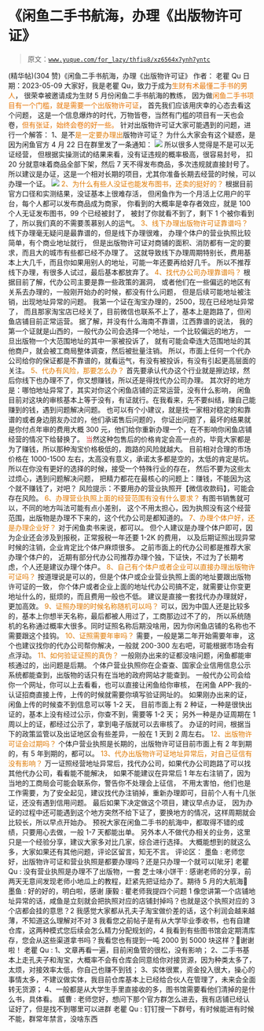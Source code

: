 # 《闲鱼二手书航海，办理《出版物许可证》

> 原文：[`www.yuque.com/for_lazy/thfiu8/xz6564x7ynh7yntc`](https://www.yuque.com/for_lazy/thfiu8/xz6564x7ynh7yntc)

<ne-h2 id="41cd91cd" data-lake-id="41cd91cd"><ne-heading-ext><ne-heading-anchor></ne-heading-anchor><ne-heading-fold></ne-heading-fold></ne-heading-ext><ne-heading-content><ne-text id="u0ca5e698">(精华帖)(304 赞)《闲鱼二手书航海，办理《出版物许可证》</ne-text></ne-heading-content></ne-h2> <ne-p id="u29b8f8c2" data-lake-id="u29b8f8c2"><ne-text id="u8843d246">作者： 老瞿 Qu</ne-text></ne-p> <ne-p id="u69250604" data-lake-id="u69250604"><ne-text id="u3c2a816d">日期：2023-05-09</ne-text></ne-p> <ne-p id="u3e64fa40" data-lake-id="u3e64fa40"><ne-text id="u8eb65eb6">大家好，我是老瞿 Qu，致力于成为</ne-text><ne-text id="u8cdd39c4" style="color: rgb(230, 115, 0);">生财有术最懂二手书的男人</ne-text><ne-text id="u610291d1">，</ne-text></ne-p> <ne-p id="u3a659536" data-lake-id="u3a659536"><ne-text id="u086c178c">很荣幸被邀请成为生财 5 月份闲鱼二手书航海的教练，</ne-text></ne-p> <ne-p id="u5cad5789" data-lake-id="u5cad5789"><ne-text id="ua6a7a52f">因为做</ne-text><ne-text id="uaef772b7" style="color: rgb(230, 115, 0);">闲鱼二手书项目有一个门槛，就是需要一个出版物许可证</ne-text><ne-text id="u7fb1c735">，</ne-text></ne-p> <ne-p id="u6b7adf58" data-lake-id="u6b7adf58"><ne-text id="ue802d55a">首先我们应该用庆幸的心态去看这个问题，</ne-text></ne-p> <ne-p id="u88704c46" data-lake-id="u88704c46"><ne-text id="u744dbc36">这是一个信息爆炸的时代，万物皆卷，当然有门槛的项目有一天也会卷，</ne-text><ne-text id="ua0fc9df6" style="color: rgb(230, 115, 0);">但有张证，始终会卷的好一些。</ne-text></ne-p> <ne-p id="u73a921c8" data-lake-id="u73a921c8"><ne-text id="u9c586cda">针对出版物许可证大家可能遇到的问题，进行一个解答：</ne-text></ne-p> <ne-h3 id="720c1c95" data-lake-id="720c1c95"><ne-heading-ext><ne-heading-anchor></ne-heading-anchor><ne-heading-fold></ne-heading-fold></ne-heading-ext><ne-heading-content><ne-text id="u521ba136" ne-bold="true">1、是不</ne-text><ne-text id="uc518e53d" style="background-color: rgb(255, 255, 255); color: rgb(222, 120, 2);">是一定要办理出</ne-text><ne-text id="ufadfb60f" ne-bold="true">版物许可证？</ne-text></ne-heading-content></ne-h3> <ne-p id="u142d02e0" data-lake-id="u142d02e0"><ne-text id="uf5cef489">为什么大家会有这个疑惑，是因为闲鱼官方 4 月 22 日在群里发了一条通知：</ne-text></ne-p> <ne-p id="u7a78810c" data-lake-id="u7a78810c"><ne-card data-card-name="image" data-card-type="inline" id="hWPFg" data-event-boundary="card">![](img/db695a9100ddcc45dca5376473af4a29.png)</ne-card></ne-p> <ne-p id="u124e851e" data-lake-id="u124e851e"><ne-text id="u080582d0">所以很多人觉得是不是可以无证经营，</ne-text></ne-p> <ne-p id="ub7b5dbc4" data-lake-id="ub7b5dbc4"><ne-text id="uda5be5ca">但根据实操测试的结果来看，没有证违规的概率极高，很容易封号，</ne-text></ne-p> <ne-p id="ue2b6b9f7" data-lake-id="ue2b6b9f7"><ne-text id="ud85b35f3">扣 20 分就意味着商品全部下架，然后 7 天不得发布商品，多次违规就直接封号了。</ne-text></ne-p> <ne-p id="u40f1209b" data-lake-id="u40f1209b"><ne-text id="uf714cf94">所以建议是办证，这是一个相对长期的项目，尤其你准备长期去经营的时候，可以办理一个证。</ne-text></ne-p> <ne-p id="u49761250" data-lake-id="u49761250"><ne-card data-card-name="image" data-card-type="inline" id="mov0h" data-event-boundary="card">![](img/a463b16e60fc2eb688f12b7f355670bf.png)</ne-card></ne-p> <ne-h3 id="408c7feb" data-lake-id="408c7feb"><ne-heading-ext><ne-heading-anchor></ne-heading-anchor><ne-heading-fold></ne-heading-fold></ne-heading-ext><ne-heading-content><ne-text id="ua5ca2302" style="background-color: rgb(255, 255, 255); color: rgb(222, 120, 2);">2、为什么有些人没证也能发布图书，还卖的挺好的？</ne-text></ne-heading-content></ne-h3> <ne-p id="u50a4063e" data-lake-id="u50a4063e"><ne-text id="ud181508d">根据目前官方口径和实测结果，没证基本上很难存活，</ne-text></ne-p> <ne-p id="ud6496c3c" data-lake-id="ud6496c3c"><ne-text id="ud950fdb1">但闲鱼作为一个月活上亿用户的平台，每个人都可以发布商品成为商家，</ne-text></ne-p> <ne-p id="u3af8dd19" data-lake-id="u3af8dd19"><ne-text id="u81905b8c">你看到的大概率是幸存者效应，就是 100 个人无证发布图书，99 个已经被封了，</ne-text></ne-p> <ne-p id="u4c3749af" data-lake-id="u4c3749af"><ne-text id="u7cb8252f">被封了你就看不到了，剩下 1 个被你看到了，所以我们真的不需要羡慕别人的运气。</ne-text></ne-p> <ne-h3 id="4e84e43b" data-lake-id="4e84e43b"><ne-heading-ext><ne-heading-anchor></ne-heading-anchor><ne-heading-fold></ne-heading-fold></ne-heading-ext><ne-heading-content><ne-text id="uff0879f7" style="background-color: rgb(255, 255, 255); color: rgb(222, 120, 2);">3、线下办理出版物许可证靠谱吗？</ne-text></ne-heading-content></ne-h3> <ne-p id="udcb72594" data-lake-id="udcb72594"><ne-text id="uddb68ffc">线下办理毫无疑问是最靠谱的，但是线下办理很难，</ne-text></ne-p> <ne-p id="uc7411936" data-lake-id="uc7411936"><ne-text id="u3ffade4c">办理个体户的营业执照比较简单，有个商业地址就行，</ne-text></ne-p> <ne-p id="ufcbebfeb" data-lake-id="ufcbebfeb"><ne-text id="ud262bc14">但是出版物许可证对商铺的面积、消防都有一定的要求，而且大的城市有些都已经不办理了。</ne-text></ne-p> <ne-p id="u4190fac5" data-lake-id="u4190fac5"><ne-text id="u603ef567">这就导致线下办理周期特别长，费用基本上大几千，而且你如果用别人的地址，可能一年还要再给好几千。</ne-text></ne-p> <ne-p id="u344a0b8e" data-lake-id="u344a0b8e"><ne-text id="u0c888392">所以不推荐线下办理，有很多人试过，最后基本都放弃了。</ne-text></ne-p> <ne-h3 id="00841877" data-lake-id="00841877"><ne-heading-ext><ne-heading-anchor></ne-heading-anchor><ne-heading-fold></ne-heading-fold></ne-heading-ext><ne-heading-content><ne-text id="u39a89adb" style="background-color: rgb(255, 255, 255); color: rgb(222, 120, 2);">4、找代办公司办理靠谱吗？</ne-text></ne-heading-content></ne-h3> <ne-p id="u4047e8f3" data-lake-id="u4047e8f3"><ne-text id="u6e2c2e24">根据目前了解，代办公司主要是靠一些政策的漏洞，</ne-text></ne-p> <ne-p id="u3bbf927c" data-lake-id="u3bbf927c"><ne-text id="ue486b5b6">或者他们在一些偏远的地区有关系去办理的，一般刚开始办的时候，都没有什么问题，</ne-text></ne-p> <ne-p id="uf3331233" data-lake-id="uf3331233"><ne-text id="ua5ccb736">但是后续可能地址被注销，出现地址异常的问题。</ne-text></ne-p> <ne-p id="u9f3e7150" data-lake-id="u9f3e7150"><ne-text id="ua4df1db6">我第一个证在淘宝办理的，2500，现在已经地址异常了，</ne-text></ne-p> <ne-p id="ua6fa97f0" data-lake-id="ua6fa97f0"><ne-text id="u5fb58d06">而且那家淘宝店已经关了，目前微信也联系不上了，基本上是跑路了，</ne-text><ne-text id="u406f3484" ne-bold="true">但闲鱼店铺目前正常运营。</ne-text></ne-p> <ne-p id="uc93ebf3c" data-lake-id="uc93ebf3c"><ne-text id="u481f6df7">据了解，并没有什么海南不靠谱，江西靠谱的说法，</ne-text></ne-p> <ne-p id="u0a68aa40" data-lake-id="u0a68aa40"><ne-text id="u36fe7bcb">我的第一个证就是山西的，一般代办公司会选择一个地址，一个比较偏远的地方，</ne-text></ne-p> <ne-p id="u6a477c7b" data-lake-id="u6a477c7b"><ne-text id="uc3a46758">一旦出版物一个大范围地址的其中一家被投诉了，</ne-text></ne-p> <ne-p id="ub3fe551b" data-lake-id="ub3fe551b"><ne-text id="u664fe3ab">就有可能会牵连大范围地址的其他商户，就会被工商局整体调查，然后被批量注销。</ne-text></ne-p> <ne-p id="u2b642683" data-lake-id="u2b642683"><ne-text id="ue9f1b225" ne-bold="true">所以，市面上任何一个代办公司给你的保证都是不靠谱的，</ne-text><ne-text id="u40faead4">就看运气，有没有被投诉，有没有引起更高层面的关注。</ne-text></ne-p> <ne-h3 id="c8aa2b61" data-lake-id="c8aa2b61"><ne-heading-ext><ne-heading-anchor></ne-heading-anchor><ne-heading-fold></ne-heading-fold></ne-heading-ext><ne-heading-content><ne-text id="u9d91d12c" style="background-color: rgb(255, 255, 255); color: rgb(222, 120, 2);">5、代办有风险，那要怎么办？</ne-text></ne-heading-content></ne-h3> <ne-p id="ub6792434" data-lake-id="ub6792434"><ne-text id="ub84bae6c">首先要承认代办这个行业就是擦边球，然后你线下也办理不了，你又想赚钱，所以还是得找代办公司办理。</ne-text></ne-p> <ne-p id="ubf08d463" data-lake-id="ubf08d463"><ne-text id="u7cd917de">其次好的地方是：</ne-text><ne-text id="u69eb2659" ne-bold="true">哪怕地址异常了，其实对你这个闲鱼店铺的正常运营，没有什么影响，</ne-text></ne-p> <ne-p id="u35357669" data-lake-id="u35357669"><ne-text id="u1e173353" ne-bold="true">闲鱼目前对这块的审核基本上等于没有，有证就行。在我看来，先不要纠结，赚自己能赚到的钱，遇到问题解决问题。</ne-text></ne-p> <ne-p id="u44cc4488" data-lake-id="u44cc4488"><ne-text id="u4c71c174">也可以有个小建议，就是找一家相对稳定的和靠谱的或者身边朋友办过的，他们承诺售后问题的，</ne-text></ne-p> <ne-p id="u5d709e9b" data-lake-id="u5d709e9b"><ne-text id="u2270e57a">你证出问题了，最坏的结果就是你付点年审的费用大概 300 元，他们给你重新办理一个，在不影响你闲鱼店铺经营的情况下给替换了。</ne-text></ne-p> <ne-p id="u757f0876" data-lake-id="u757f0876"><ne-text id="u218749db" style="color: rgb(216, 57, 49);">当</ne-text><ne-text id="u257f381d" ne-bold="true">然这种包售后的价格肯定会高一点的，毕竟大家都是为了赚钱，所以那种淘宝价格极低的，跑路的风险就越大。</ne-text></ne-p> <ne-p id="u6a8f7fda" data-lake-id="u6a8f7fda"><ne-text id="u162cf639" ne-bold="true">目前相对合理的市场价格在 1000-1500 左右，太高没有意义，承诺太多都是空的，太低的肯定是坑。</ne-text></ne-p> <ne-p id="u04a75537" data-lake-id="u04a75537"><ne-text id="u0f256376" ne-bold="true">所以在你没有更好的选择的时候，接受一个特殊行业的存在，</ne-text></ne-p> <ne-p id="uf7f33039" data-lake-id="uf7f33039"><ne-text id="u5c5cc852" ne-bold="true">然后不要为这些太过烦心，遇到问题解决问题，</ne-text></ne-p> <ne-p id="ue5bf3ce8" data-lake-id="ue5bf3ce8"><ne-text id="u1d8e173e" ne-bold="true">把精力都花在最核心的问题上：赚钱，不能因为这个就不赚钱了，对吧？</ne-text></ne-p> <ne-p id="u4eed922f" data-lake-id="u4eed922f"><ne-text id="ud8f74645" ne-bold="true">风险提示：不要用办的营业执照开【微信收款码】，可能会存在风险。</ne-text></ne-p> <ne-h3 id="7c7e6800" data-lake-id="7c7e6800"><ne-heading-ext><ne-heading-anchor></ne-heading-anchor><ne-heading-fold></ne-heading-fold></ne-heading-ext><ne-heading-content><ne-text id="u5124a478" style="background-color: rgb(255, 255, 255); color: rgb(222, 120, 2);">6、办理营业执照上面的经营范围有没有什么要求？</ne-text></ne-heading-content></ne-h3> <ne-p id="ucb26e47c" data-lake-id="ucb26e47c"><ne-text id="ufccc7e9a">有图书销售就可以，不同的地方叫法可能有点小差别，</ne-text></ne-p> <ne-p id="u5e18d8df" data-lake-id="u5e18d8df"><ne-text id="u8dfd842f">这个不用太担心，因为执照没有这个经营范围，出版物是办理不下来的，这个代办公司是都知道的。</ne-text></ne-p> <ne-h3 id="24f5aee3" data-lake-id="24f5aee3"><ne-heading-ext><ne-heading-anchor></ne-heading-anchor><ne-heading-fold></ne-heading-fold></ne-heading-ext><ne-heading-content><ne-text id="uae4752b9" style="background-color: rgb(255, 255, 255); color: rgb(222, 120, 2);">7、办理个体户好，还是办理企业好？</ne-text></ne-heading-content></ne-h3> <ne-p id="u3349dbe8" data-lake-id="u3349dbe8"><ne-text id="uea6a3905">对于闲鱼卖书来说，都可以。</ne-text></ne-p> <ne-p id="u4231be25" data-lake-id="u4231be25"><ne-text id="u4fd2d368">但个人建议是办理个体户即可，因为企业还会涉及到报税，正常报税一年还要 1-2K 的费用，</ne-text></ne-p> <ne-p id="uddaf4c71" data-lake-id="uddaf4c71"><ne-text id="uab69ec26">以及后期证照出现异常时候的注销，企业肯定比个体户麻烦很多。</ne-text></ne-p> <ne-p id="uf396b925" data-lake-id="uf396b925"><ne-text id="u0f93773a">之前市面上的代办公司都是推荐大家办理个体户的，</ne-text></ne-p> <ne-p id="u53bd70ea" data-lake-id="u53bd70ea"><ne-text id="u9775f018">近期有部分代办公司推荐办理个独，下证快，不过为了长期考虑，个人还是建议办理个体户。</ne-text></ne-p> <ne-h3 id="0895dfd0" data-lake-id="0895dfd0"><ne-heading-ext><ne-heading-anchor></ne-heading-anchor><ne-heading-fold></ne-heading-fold></ne-heading-ext><ne-heading-content><ne-text id="u53a67ab4" style="background-color: rgb(255, 255, 255); color: rgb(222, 120, 2);">8、自己有个体户或者企业可以直接办理出版物许可证吗？</ne-text></ne-heading-content></ne-h3> <ne-p id="u9a2cd3a5" data-lake-id="u9a2cd3a5"><ne-text id="u067046bd">按道理说是可以的，但是个体户或企业营业执照上面的地址要跟出版物许可证的一致，</ne-text></ne-p> <ne-p id="u7a035813" data-lake-id="u7a035813"><ne-text id="uc395054b">你个体户或者企业上面的地址代办公司搞不定，就需要让你变更地址什么的，挺烦的，而且费用一般也不低。</ne-text></ne-p> <ne-p id="ufd2dad12" data-lake-id="ufd2dad12"><ne-text id="ub03eaec4">建议是直接一套找代办办理就好，更加高效。</ne-text></ne-p> <ne-h3 id="243e88f0" data-lake-id="243e88f0"><ne-heading-ext><ne-heading-anchor></ne-heading-anchor><ne-heading-fold></ne-heading-fold></ne-heading-ext><ne-heading-content><ne-text id="ue860ae99" style="background-color: rgb(255, 255, 255); color: rgb(222, 120, 2);">9、证照办理的时候名称随机可以吗？</ne-text></ne-heading-content></ne-h3> <ne-p id="u96d72a22" data-lake-id="u96d72a22"><ne-text id="uc29dba9d">可以，因为中国人还是比较多的，基本上你想半天名称，最后都被人用过了，工商那边过不了的，</ne-text></ne-p> <ne-p id="u41532026" data-lake-id="u41532026"><ne-text id="u0f2929c3">所以系统随机的名称通过概率大很多。同时证照名称后期没啥用，因为你闲鱼店铺的名称也不需要跟这个挂钩。</ne-text></ne-p> <ne-h3 id="6deb95e1" data-lake-id="6deb95e1"><ne-heading-ext><ne-heading-anchor></ne-heading-anchor><ne-heading-fold></ne-heading-fold></ne-heading-ext><ne-heading-content><ne-text id="u26f008f5" style="background-color: rgb(255, 255, 255); color: rgb(222, 120, 2);">10、证照需要年审吗？</ne-text></ne-heading-content></ne-h3> <ne-p id="u54097f67" data-lake-id="u54097f67"><ne-text id="u740869b5">需要，一般是第二年开始需要年审，</ne-text></ne-p> <ne-p id="ud0abfa8c" data-lake-id="ud0abfa8c"><ne-text id="ud7b2623f">这个也建议找你的代办公司帮你解决，一般就 200-300 左右吧，可能根据市场会有点浮动。</ne-text></ne-p> <ne-h3 id="c09c4647" data-lake-id="c09c4647"><ne-heading-ext><ne-heading-anchor></ne-heading-anchor><ne-heading-fold></ne-heading-fold></ne-heading-ext><ne-heading-content><ne-text id="ubf9c97cf" style="background-color: rgb(255, 255, 255); color: rgb(222, 120, 2);">11、如何验证证照的真伪？</ne-text></ne-heading-content></ne-h3> <ne-p id="u627648e1" data-lake-id="u627648e1"><ne-text id="ue1964d6a">一般刚办出来的证都没啥问题，闲鱼都能审核通过的，出问题是后期。</ne-text></ne-p> <ne-p id="u64ea13bc" data-lake-id="u64ea13bc"><ne-text id="u099e05d2">个体户营业执照你在企查查、国家企业信用信息公示系统都能查到，出版物的话只有在当地的政府网站才能查到。</ne-text></ne-p> <ne-p id="udafa6d29" data-lake-id="udafa6d29"><ne-text id="udcba4697">一般代办公司会给你一个网址，你可以上去看看，也可以直接让闲鱼给你审核，</ne-text></ne-p> <ne-p id="u41b2f62b" data-lake-id="u41b2f62b"><ne-text id="ue2f097ed">在闲鱼 APP-我的-认证招商直接上传，上传的时候就需要你填写验证网址的。</ne-text></ne-p> <ne-p id="uf8675db0" data-lake-id="uf8675db0"><ne-text id="u6055f17c">如果刚办出来的证，闲鱼上传的时候查不到信息可以等 1-2 天，</ne-text></ne-p> <ne-p id="ufb877787" data-lake-id="ufb877787"><ne-text id="u46d3bae3">目前市面上有 2 种证，一种是很快出证的，基本上没有经过公示，你查不到，需要等 1-2 天；</ne-text></ne-p> <ne-p id="ue5ceaec6" data-lake-id="ue5ceaec6"><ne-text id="uad9bd4d6">另外一种是办证周期在 1 周以上的证，都经过公示了，拿到电子版就可以去审核了。</ne-text></ne-p> <ne-p id="ub8876cec" data-lake-id="ub8876cec"><ne-text id="uf36840e9">办证的时间，根据当下的政策监管以及出证地区会有些差异，一般在 1 天到 2 周左右。</ne-text></ne-p> <ne-h3 id="6eabdf8e" data-lake-id="6eabdf8e"><ne-heading-ext><ne-heading-anchor></ne-heading-anchor><ne-heading-fold></ne-heading-fold></ne-heading-ext><ne-heading-content><ne-text id="u9995eba1" style="background-color: rgb(255, 255, 255); color: rgb(222, 120, 2);">12、出版物许可证会过期吗？</ne-text></ne-heading-content></ne-h3> <ne-p id="ufd0401f9" data-lake-id="ufd0401f9"><ne-text id="u9e892530">个体户营业执照是长期的，出版物许可证目前市面上有 2 年到期的，有 5 年到期的，都可以。</ne-text></ne-p> <ne-h3 id="b6f9e46d" data-lake-id="b6f9e46d"><ne-heading-ext><ne-heading-anchor></ne-heading-anchor><ne-heading-fold></ne-heading-fold></ne-heading-ext><ne-heading-content><ne-text id="u6ac99293" style="background-color: rgb(255, 255, 255); color: rgb(222, 120, 2);">13、代办出版物许可证地址异常后，对自己征信有没有影响？</ne-text></ne-heading-content></ne-h3> <ne-p id="ubd820ae6" data-lake-id="ubd820ae6"><ne-text id="u5a48e94d">万一证照经营地址异常后，找代办公司，如果代办公司跑路了可以找其他代办公司，看看能不能解决，</ne-text></ne-p> <ne-p id="u34c96df4" data-lake-id="u34c96df4"><ne-text id="udc0b0dc0">如果不能建议在异常后 1 年左右注销了，因为当地的工商局会可能会联系你，警告你不处理会上征信，</ne-text></ne-p> <ne-p id="u14c903ea" data-lake-id="u14c903ea"><ne-text id="u2697d0a5">不用太害怕，他们也是工作需要，为了安全起见，建议找代办注销掉，重新办理即可，目前个人有十几张证，还没有遇到信用问题。</ne-text></ne-p> <ne-p id="udb04bfa7" data-lake-id="udb04bfa7"><ne-text id="u6d043982">最后如果下决定做这个项目，建议早点办证，</ne-text></ne-p> <ne-p id="u02d0ba2f" data-lake-id="u02d0ba2f"><ne-text id="udad8c79f">因为办证的过程中还可能遇到这个地方突然不给下证了，要换地方的情况，这样周期就会比较长，所以早点开始办。</ne-text></ne-p> <ne-p id="udf600df1" data-lake-id="udf600df1"><ne-text id="u402ee667" ne-bold="true">预祝大家在闲鱼二手书的航海中，都取得不错的成绩，只要用心去做，一般 1-7 天都能出单。</ne-text></ne-p> <ne-p id="u70b8cfa1" data-lake-id="u70b8cfa1"><ne-text id="uae2cf878" ne-bold="true">另外本人不做代办相关的业务，这里只是一个经验分享，建议大家多对比几家，综合进行选择。</ne-text></ne-p> <ne-p id="uafee3e2f" data-lake-id="uafee3e2f"><ne-text id="u73c3936b">大概能想到的就这么多，大家如果还有其他问题，评论区留言，知无不言。</ne-text></ne-p> <ne-hole id="u12e3fbac" data-lake-id="u12e3fbac"><ne-card data-card-name="hr" data-card-type="block" id="caXe1" data-event-boundary="card"><ne-p id="u93cb402c" data-lake-id="u93cb402c"><ne-text id="ucb3ed547">评论区：</ne-text></ne-p> <ne-p id="u2c971e88" data-lake-id="u2c971e88"><ne-text id="u18a23f0a">墨鱼 : 老师您好，出版物许可证和营业执照是都要办理吗？还是只办理一个就可以[呲牙]</ne-text> <ne-text id="u22b9baf2">老瞿 Qu : 没有营业执照是办理不了出版物，一套</ne-text> <ne-text id="u1c7f3be7">芝士味小饼干 : 感谢老师的分享，前两天无意间发现老师小地瓜上的教程，赶紧先把证给办了。期待 5 月的大航海💪</ne-text> <ne-text id="uf61a5a97">墨鱼 : 好的好的，明白啦，感谢</ne-text> <ne-text id="u1cea3d82">康毅 : 瞿老师我提四个问题 1 像您讲第一个店铺地址异常的话，咸鱼是立刻就会把执照对应的店铺封掉吗？也就是这个执照对应的 3 个店都会挂的意思？2 我感觉大家都从孔夫子淘宝做价差的话，这个利润会越来越薄，不知道这么理解对不对 3 我看您之前帖子是有从大学毕业季收书，也有自建仓库，这两种模式您后续会怎么精力分配规划的，4 我看到有些图书馆会定期清库存，您会从这些渠道拿书吗？我看您也有提到一吨 2000 到 5000 块这样？🙏谢谢啦！</ne-text> <ne-text id="ub93fbc09">老瞿 Qu : 1、文章再看一遍，目前闲鱼管的很松，没有影响；</ne-text> <ne-text id="u8483a008">2、二手书基本上走孔夫子和淘宝，大概率不会有仓库会同意给你对接货源，因为种类太多了，太烦，对接效率太低，你自己也赚不到钱；</ne-text> <ne-text id="u0b319484">3、实体很累，资金投入很大，操心的事情太多，不建议做实体，我目前仓库基本上已经给合伙人在管理了，未来会全面转无货源；</ne-text> <ne-text id="u3dd298c4">4、一般都是从大学生手里直接收的多，图书馆需要看他们清掉的是什么书，具体看。</ne-text> <ne-text id="u163a57b8">威曹 : 老师您好，想问下那个官方群怎么进去，我有店铺已经认证好了，但是找不到哪里可以进群</ne-text> <ne-text id="u3835dbdb">老瞿 Qu : 钉钉搜一下群号，有时候能进有时候不能，群常年禁言，没啥东西</ne-text></ne-p></ne-card></ne-hole>